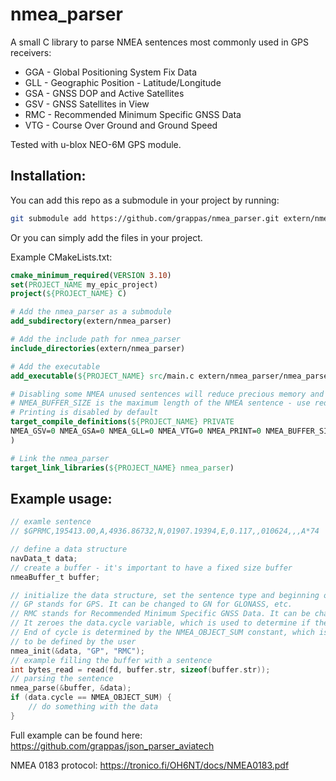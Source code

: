 nmea_parser
===========

A small C library to parse NMEA sentences most commonly used in GPS receivers:

- GGA - Global Positioning System Fix Data
- GLL - Geographic Position - Latitude/Longitude
- GSA - GNSS DOP and Active Satellites
- GSV - GNSS Satellites in View
- RMC - Recommended Minimum Specific GNSS Data
- VTG - Course Over Ground and Ground Speed

Tested with u-blox NEO-6M GPS module.

Installation:
-------------
You can add this repo as a submodule in your project by running:
```sh
git submodule add https://github.com/grappas/nmea_parser.git extern/nmea_parser
```
Or you can simply add the files in your project.

Example CMakeLists.txt:
```cmake
cmake_minimum_required(VERSION 3.10)
set(PROJECT_NAME my_epic_project)
project(${PROJECT_NAME} C)

# Add the nmea_parser as a submodule
add_subdirectory(extern/nmea_parser)

# Add the include path for nmea_parser
include_directories(extern/nmea_parser)

# Add the executable
add_executable(${PROJECT_NAME} src/main.c extern/nmea_parser/nmea_parser.c)

# Disabling some NMEA unused sentences will reduce precious memory and cpu cycles
# NMEA_BUFFER_SIZE is the maximum length of the NMEA sentence - use redefinition with caution
# Printing is disabled by default
target_compile_definitions(${PROJECT_NAME} PRIVATE
NMEA_GSV=0 NMEA_GSA=0 NMEA_GLL=0 NMEA_VTG=0 NMEA_PRINT=0 NMEA_BUFFER_SIZE=83
)

# Link the nmea_parser
target_link_libraries(${PROJECT_NAME} nmea_parser)
```
Example usage:
--------------
```c
// examle sentence
// $GPRMC,195413.00,A,4936.86732,N,01907.19394,E,0.117,,010624,,,A*74

// define a data structure
navData_t data;
// create a buffer - it's important to have a fixed size buffer
nmeaBuffer_t buffer;

// initialize the data structure, set the sentence type and beginning of the parsing cycle
// GP stands for GPS. It can be changed to GN for GLONASS, etc.
// RMC stands for Recommended Minimum Specific GNSS Data. It can be changed to GGA, GLL, etc.
// It zeroes the data.cycle variable, which is used to determine if the struct if fully populated in current cycle.
// End of cycle is determined by the NMEA_OBJECT_SUM constant, which is the number of fields in the navData_t.
// to be defined by the user
nmea_init(&data, "GP", "RMC");
// example filling the buffer with a sentence
int bytes_read = read(fd, buffer.str, sizeof(buffer.str));
// parsing the sentence
nmea_parse(&buffer, &data);
if (data.cycle == NMEA_OBJECT_SUM) {
    // do something with the data
}
```
Full example can be found here: https://github.com/grappas/json_parser_aviatech

NMEA 0183 protocol: https://tronico.fi/OH6NT/docs/NMEA0183.pdf
